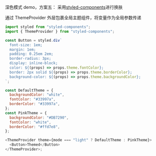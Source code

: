 深色模式 demo，方案五：
采用[styled-components](https://medium.com/itsoktomakemistakes/%E5%9C%A8-react-styled-components-%E9%80%8F%E9%81%8E-themeprovider-%E4%BE%86%E6%9B%B4%E6%8F%9B%E7%B6%B2%E9%A0%81%E8%89%B2%E5%BD%A9%E4%B8%BB%E9%A1%8C%E6%A8%A3%E5%BC%8F-62be72b9c7ea)进行换肤

通过 ThemeProvider 外层包裹全局主题组件，将变量作为全局参数传递

```javascript
import styled from "styled-components";
import { ThemeProvider } from "styled-components";

const Button = styled.div`
  font-size: 1em;
  margin: 1em;
  padding: 0.25em 2em;
  border-radius: 3px;
  display: inline-block;
  color: ${(props) => props.theme.fontColor};
  border: 2px solid ${(props) => props.theme.borderColor};
  background-color: ${(props) => props.theme.backgroundColor};
`;

const DefaultTheme = {
  backgroundColor: "white",
  fontColor: "#33997a",
  borderColor: "#33997a",
};
const PinkTheme = {
  backgroundColor: "#DB7290",
  fontColor: "white",
  borderColor: "#ffd7e8",
};

<ThemeProvider theme={mode === "light" ? DefaultTheme : PinkTheme}>
  <Button>Themed</Button>
</ThemeProvider>;
```
